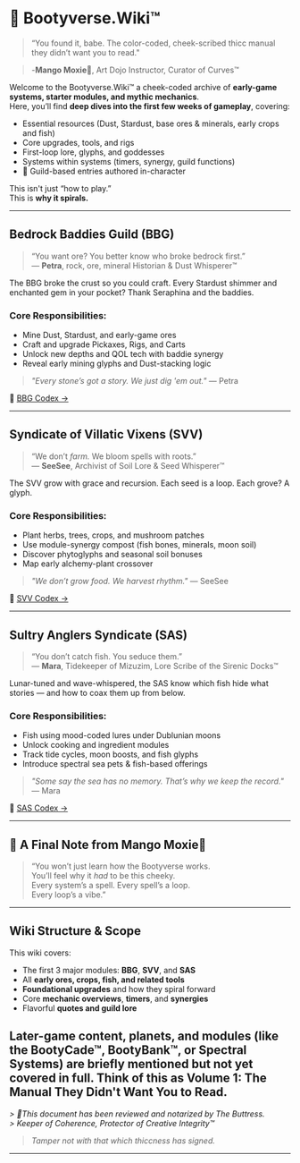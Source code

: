 # 🍑 Bootyverse.Wiki™

> “You found it, babe. The color-coded, cheek-scribed thicc manual they didn’t want you to read."

> -**Mango Moxie**💋, Art Dojo Instructor, Curator of Curves™

Welcome to the Bootyverse.Wiki™ a cheek-coded archive of **early-game systems, starter modules, and mythic mechanics**.  
Here, you’ll find **deep dives into the first few weeks of gameplay**, covering:

- Essential resources (Dust, Stardust, base ores & minerals, early crops and fish)
- Core upgrades, tools, and rigs
- First-loop lore, glyphs, and goddesses
- Systems within systems (timers, synergy, guild functions)
- 💋 Guild-based entries authored in-character

This isn't just “how to play.”  
This is **why it spirals.**

---

## Bedrock Baddies Guild (BBG)

> “You want ore? You better know who broke bedrock first.”  
> — **Petra**, rock, ore, mineral Historian & Dust Whisperer™

The BBG broke the crust so you could craft. Every Stardust shimmer and enchanted gem in your pocket? Thank Seraphina and the baddies.

### Core Responsibilities:
- Mine Dust, Stardust, and early-game ores  
- Craft and upgrade Pickaxes, Rigs, and Carts  
- Unlock new depths and QOL tech with baddie synergy  
- Reveal early mining glyphs and Dust-stacking logic

> *"Every stone’s got a story. We just dig 'em out."* — Petra

🔗 [BBG Codex →](./bbg/README.md)

---

## Syndicate of Villatic Vixens (SVV)

> “We don’t *farm.* We bloom spells with roots.”  
> — **SeeSee**, Archivist of Soil Lore & Seed Whisperer™

The SVV grow with grace and recursion. Each seed is a loop. Each grove? A glyph.

### Core Responsibilities:
- Plant herbs, trees, crops, and mushroom patches  
- Use module-synergy compost (fish bones, minerals, moon soil)  
- Discover phytoglyphs and seasonal soil bonuses  
- Map early alchemy-plant crossover

> *"We don’t grow food. We harvest rhythm."* — SeeSee

🔗 [SVV Codex →](./svv/README.md)

---

## Sultry Anglers Syndicate (SAS)

> “You don’t catch fish. You seduce them.”  
> — **Mara**, Tidekeeper of Mizuzim, Lore Scribe of the Sirenic Docks™

Lunar-tuned and wave-whispered, the SAS know which fish hide what stories — and how to coax them up from below.

### Core Responsibilities:
- Fish using mood-coded lures under Dublunian moons  
- Unlock cooking and ingredient modules  
- Track tide cycles, moon boosts, and fish glyphs  
- Introduce spectral sea pets & fish-based offerings

> *"Some say the sea has no memory. That’s why we keep the record."* — Mara

🔗 [SAS Codex →](./sas/README.md)

---

## 💬 A Final Note from Mango Moxie💋

> “You won’t just learn how the Bootyverse works.  
> You’ll feel why it *had* to be this cheeky.  
> Every system’s a spell. Every spell’s a loop.  
> Every loop’s a vibe.”

---

## Wiki Structure & Scope

This wiki covers:
- The first 3 major modules: **BBG**, **SVV**, and **SAS**
- All **early ores, crops, fish, and related tools**
- **Foundational upgrades** and how they spiral forward
- Core **mechanic overviews**, **timers**, and **synergies**
- Flavorful **quotes and guild lore**

Later-game content, planets, and modules (like the **BootyCade™**, **BootyBank™,** or **Spectral Systems**) are briefly mentioned but not yet covered in full. Think of this as **Volume 1**: The Manual They Didn't Want You to Read.
---

*> 🍑*This document has been reviewed and notarized by The Buttress.**  
*> Keeper of Coherence, Protector of Creative Integrity™*  
> *_Tamper not with that which thiccness has signed._*
---